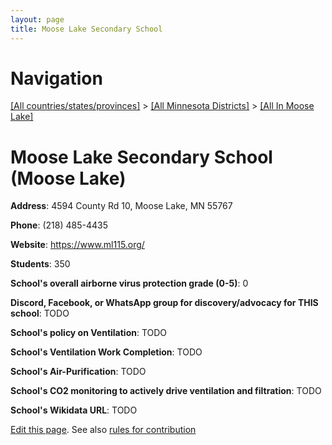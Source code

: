 ```yaml
---
layout: page
title: Moose Lake Secondary School
---
```

# Navigation

[[All countries/states/provinces]](../../..) > [[All Minnesota Districts]](../..) > [[All In Moose Lake]](..)

# Moose Lake Secondary School (Moose Lake)

**Address**: 4594 County Rd 10, Moose Lake, MN 55767

**Phone**: (218) 485-4435

**Website**: <https://www.ml115.org/>

**Students**: 350

**School's overall airborne virus protection grade (0-5)**: 0

**Discord, Facebook, or WhatsApp group for discovery/advocacy for THIS school**: TODO

**School's policy on Ventilation**: TODO

**School's Ventilation Work Completion**: TODO

**School's Air-Purification**: TODO

**School's CO2 monitoring to actively drive ventilation and filtration**: TODO

**School's Wikidata URL**: TODO


[Edit this page](https://github.com/ventilate-schools/MN/edit/main/./Moose_Lake/Moose_Lake_Secondary_School.md). See also [rules for contribution](../../../contribution-rules/)
